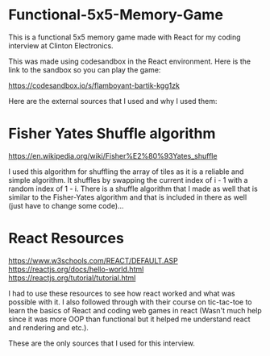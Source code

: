 # Functional-5x5-Memory-Game
This is a functional 5x5 memory game made with React for my coding interview at Clinton Electronics.

This was made using codesandbox in the React environment. Here is the link to the sandbox so you can play the game:

https://codesandbox.io/s/flamboyant-bartik-kgg1zk

Here are the external sources that I used and why I used them:

# Fisher Yates Shuffle algorithm
https://en.wikipedia.org/wiki/Fisher%E2%80%93Yates_shuffle

I used this algorithm for shuffling the array of tiles as it is a reliable and simple algorithm. It shuffles by swapping the current index of i - 1 with a random index of 1 - i. There is a shuffle algorithm that I made as well that is similar to the Fisher-Yates algorithm and that is included in there as well (just have to change some code)...

# React Resources

https://www.w3schools.com/REACT/DEFAULT.ASP<br />
https://reactjs.org/docs/hello-world.html<br />
https://reactjs.org/tutorial/tutorial.html<br />

I had to use these resources to see how react worked and what was possible with it. I also followed through with their course on tic-tac-toe to learn the basics of React and coding web games in react (Wasn't much help since it was more OOP than functional but it helped me understand react and rendering and etc.).

These are the only sources that I used for this interview.
